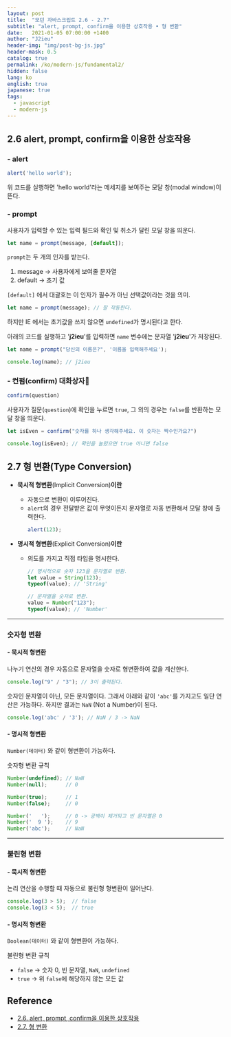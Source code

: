 ```yaml
---
layout: post
title:  "모던 자바스크립트 2.6 - 2.7"
subtitle: "alert, prompt, confirm을 이용한 상호작용 • 형 변환"
date:   2021-01-05 07:00:00 +1400
author: "J2ieu"
header-img: "img/post-bg-js.jpg"
header-mask: 0.5
catalog: true
permalink: /ko/modern-js/fundamental2/
hidden: false
lang: ko
english: true
japanese: true
tags:
  - javascript
  - modern-js 
---
```


## 2.6 alert, prompt, confirm을 이용한 상호작용

### - alert

```js
alert('hello world');
```

위 코드를 실행하면 'hello world'라는 메세지를 보여주는 모달 창(modal window)이 뜬다.

### - prompt

사용자가 입력할 수 있는 입력 필드와 확인 및 취소가 달린 모달 창을 띄운다.

```js
let name = prompt(message, [default]);
```

`prompt`는 두 개의 인자를 받는다. 

1. message → 사용자에게 보여줄 문자열
2. default → 초기 값

`[default]` 에서 대괄호는 이 인자가 필수가 아닌 선택값이라는 것을 의미.

```js
let name = prompt(message); // 잘 작동한다.
```

하지만 IE 에서는 초기값을 쓰지 않으면 `undefined`가 명시된다고 한다.

아래의 코드를 실행하고 '**j2ieu**'를 입력하면 `name` 변수에는 문자열 '**j2ieu**'가 저장된다.

```js
let name = prompt("당신의 이름은?", '이름을 입력해주세요');

console.log(name); // j2ieu
```

### - 컨펌(confirm) 대화상자

```js
confirm(question)
```

사용자가 질문(`question`)에 확인을 누르면 `true`, 그 외의 경우는 `false`를 반환하는 모달 창을 띄운다.

```js
let isEven = confirm("숫자를 하나 생각해주세요. 이 숫자는 짝수인가요?")

console.log(isEven); // 확인을 눌렀으면 true 아니면 false
```

## 2.7 형 변환(Type Conversion)

- **묵시적 형변환**(Implicit Conversion)**이란**
  + 자동으로 변환이 이루어진다.
  + `alert`의 경우 전달받은 값이 무엇이든지 문자열로 자동 변환해서 모달 창에 출력한다.
    ```js
    alert(123);
    ```

- **명시적 형변환**(Explicit Conversion)**이란**
  + 의도를 가지고 직접 타입을 명시한다.
    ```js
    // 명시적으로 숫자 123을 문자열로 변환.
    let value = String(123);
    typeof(value); // 'String'

    // 문자열을 숫자로 변환.
    value = Number("123");
    typeof(value); // 'Number'
    ```

---

### 숫자형 변환

#### - 묵시적 형변환

나누기 연산의 경우 자동으로 문자열을 숫자로 형변환하여 값을 계산한다.

```js
console.log("9" / "3"); // 3이 출력된다.
```

숫자인 문자열이 아닌, 모든 문자열이다. 그래서 아래와 같이 `'abc'`를 가지고도 일단 연산은 가능하다. 하지만 결과는 `NaN` (Not a Number)이 된다.

```js
console.log('abc' / '3'); // NaN / 3 -> NaN
```

#### - 명시적 형변환

`Number(데이터)` 와 같이 형변환이 가능하다.

숫자형 변환 규칙

```js
Number(undefined); // NaN
Number(null);      // 0

Number(true);      // 1
Number(false);     // 0

Number('   ');     // 0 -> 공백이 제거되고 빈 문자열은 0
Number('  9 ');    // 9
Number('abc');     // NaN
```

---

### 불린형 변환

#### - 묵시적 형변환

논리 연산을 수행할 때 자동으로 불린형 형변환이 일어난다.

```js
console.log(3 > 5);  // false
console.log(3 < 5);  // true
```

#### - 명시적 형변환

`Boolean(데이터)` 와 같이 형변환이 가능하다.

불린형 변환 규칙

- `false` → 숫자 0, 빈 문자열, `NaN`, `undefined`
- `true` → 위 `false`에 해당하지 않는 모든 값

## Reference
- [2.6. alert, prompt, confirm을 이용한 상호작용](https://ko.javascript.info/alert-prompt-confirm)
- [2.7. 형 변환](https://ko.javascript.info/type-conversions)
